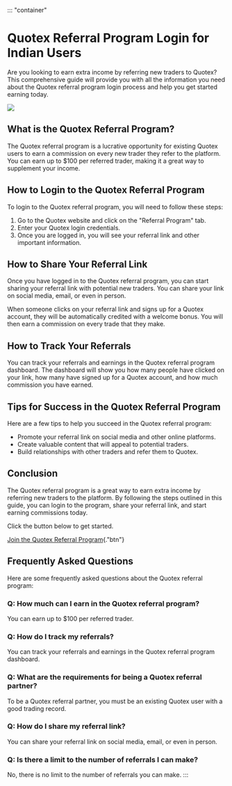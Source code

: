 ::: \"container\"
# Quotex Referral Program Login for Indian Users

Are you looking to earn extra income by referring new traders to Quotex?
This comprehensive guide will provide you with all the information you
need about the Quotex referral program login process and help you get
started earning today.

[![](https://static.quotex.io/files/3_en/300_250.jpg)](https://traff.sbs/brokerqxlid)

## What is the Quotex Referral Program?

The Quotex referral program is a lucrative opportunity for existing
Quotex users to earn a commission on every new trader they refer to the
platform. You can earn up to \$100 per referred trader, making it a
great way to supplement your income.

## How to Login to the Quotex Referral Program

To login to the Quotex referral program, you will need to follow these
steps:

1.  Go to the Quotex website and click on the "Referral Program"
    tab.
2.  Enter your Quotex login credentials.
3.  Once you are logged in, you will see your referral link and other
    important information.

## How to Share Your Referral Link

Once you have logged in to the Quotex referral program, you can start
sharing your referral link with potential new traders. You can share
your link on social media, email, or even in person.

When someone clicks on your referral link and signs up for a Quotex
account, they will be automatically credited with a welcome bonus. You
will then earn a commission on every trade that they make.

## How to Track Your Referrals

You can track your referrals and earnings in the Quotex referral program
dashboard. The dashboard will show you how many people have clicked on
your link, how many have signed up for a Quotex account, and how much
commission you have earned.

## Tips for Success in the Quotex Referral Program

Here are a few tips to help you succeed in the Quotex referral program:

-   Promote your referral link on social media and other online
    platforms.
-   Create valuable content that will appeal to potential traders.
-   Build relationships with other traders and refer them to Quotex.

## Conclusion

The Quotex referral program is a great way to earn extra income by
referring new traders to the platform. By following the steps outlined
in this guide, you can login to the program, share your referral link,
and start earning commissions today.

Click the button below to get started.

[Join the Quotex Referral
Program](\%22https://traff.sbs/brokerqxsignup\%22){."btn"}

## Frequently Asked Questions

Here are some frequently asked questions about the Quotex referral
program:

### Q: How much can I earn in the Quotex referral program?

You can earn up to \$100 per referred trader.

### Q: How do I track my referrals?

You can track your referrals and earnings in the Quotex referral program
dashboard.

### Q: What are the requirements for being a Quotex referral partner?

To be a Quotex referral partner, you must be an existing Quotex user
with a good trading record.

### Q: How do I share my referral link?

You can share your referral link on social media, email, or even in
person.

### Q: Is there a limit to the number of referrals I can make?

No, there is no limit to the number of referrals you can make.
:::

